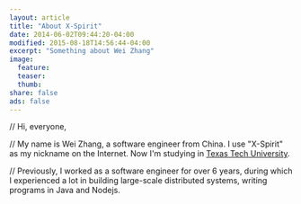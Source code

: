 ```yaml
---
layout: article
title: "About X-Spirit"
date: 2014-06-02T09:44:20-04:00
modified: 2015-08-18T14:56:44-04:00
excerpt: "Something about Wei Zhang"
image:
  feature:
  teaser:
  thumb:
share: false
ads: false
---
```



// Hi, everyone,

// My name is Wei Zhang, a software engineer from China. I use "X-Spirit" as my nickname on the Internet. Now I'm studying in <a href="http://www.ttu.edu" target="_blank">Texas Tech University</a>.

// Previously, I worked as a software engineer for over 6 years, during which I experienced a lot in building large-scale distributed systems, writing programs in Java and Nodejs.


